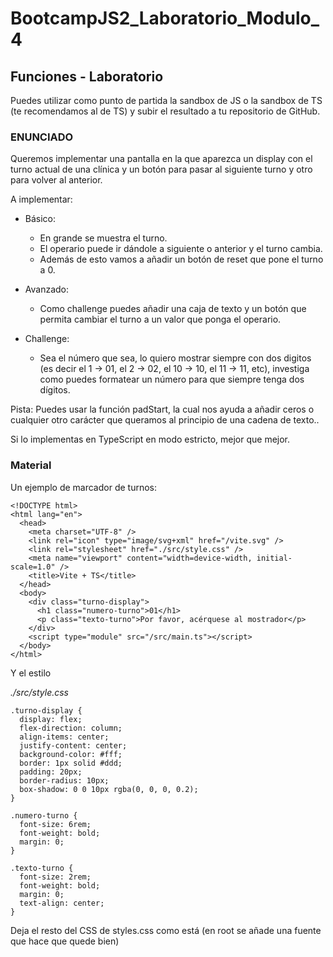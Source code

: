 
# BootcampJS2_Laboratorio_Modulo_4

## Funciones - Laboratorio

Puedes utilizar como punto de partida la sandbox de JS o la sandbox de TS (te recomendamos al de TS) y subir el resultado a tu repositorio de GitHub.

### ENUNCIADO

Queremos implementar una pantalla en la que aparezca un display con el turno actual de una clínica y un botón para pasar al siguiente turno y otro para volver al anterior.

A implementar:

- Básico:

    - En grande se muestra el turno.
    - El operario puede ir dándole a siguiente o anterior y el turno cambia.
    - Además de esto vamos a añadir un botón de reset que pone el turno a 0.

- Avanzado:

    - Como challenge puedes añadir una caja de texto y un botón que permita cambiar el turno a un valor que ponga el operario.

- Challenge:

    - Sea el número que sea, lo quiero mostrar siempre con dos digitos (es decir el 1 -> 01, el 2 -> 02, el 10 -> 10, el 11 -> 11, etc), investiga como puedes formatear un número para que siempre tenga dos dígitos.

Pista: Puedes usar la función padStart, la cual nos ayuda a añadir ceros o cualquier otro carácter que queramos al principio de una cadena de texto..

Si lo implementas en TypeScript en modo estricto, mejor que mejor.

### Material

Un ejemplo de marcador de turnos:
```
<!DOCTYPE html>
<html lang="en">
  <head>
    <meta charset="UTF-8" />
    <link rel="icon" type="image/svg+xml" href="/vite.svg" />
    <link rel="stylesheet" href="./src/style.css" />
    <meta name="viewport" content="width=device-width, initial-scale=1.0" />
    <title>Vite + TS</title>
  </head>
  <body>
    <div class="turno-display">
      <h1 class="numero-turno">01</h1>
      <p class="texto-turno">Por favor, acérquese al mostrador</p>
    </div>
    <script type="module" src="/src/main.ts"></script>
  </body>
</html>

```

Y el estilo

*./src/style.css*

```
.turno-display {
  display: flex;
  flex-direction: column;
  align-items: center;
  justify-content: center;
  background-color: #fff;
  border: 1px solid #ddd;
  padding: 20px;
  border-radius: 10px;
  box-shadow: 0 0 10px rgba(0, 0, 0, 0.2);
}

.numero-turno {
  font-size: 6rem;
  font-weight: bold;
  margin: 0;
}

.texto-turno {
  font-size: 2rem;
  font-weight: bold;
  margin: 0;
  text-align: center;
}
```

Deja el resto del CSS de styles.css como está (en root se añade una fuente que hace que quede bien)
